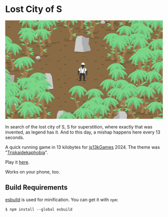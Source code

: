 # Lost City of S

<img src="svg/screenshot-800x500.jpg" alt="Screenshot"/>

In search of the lost city of S, S for superstition, where exactly that was
invented, as legend has it. And to this day, a mishap happens here every 13
seconds.

A quick running game in 13 kilobytes for [js13kGames][js13kgames] 2024.
The theme was "[Triskaidekaphobia][triskaidekaphobia]".

Play it [here][play].

Works on your phone, too.

## Build Requirements

[esbuild][esbuild] is used for minification. You can get it with `npm`:

	$ npm install --global esbuild

[js13kgames]: http://js13kgames.com/entries/2024
[triskaidekaphobia]: https://en.wikipedia.org/wiki/Triskaidekaphobia
[play]: https://hhsw.de/sites/proto/js13k2024/
[esbuild]: https://github.com/evanw/esbuild
